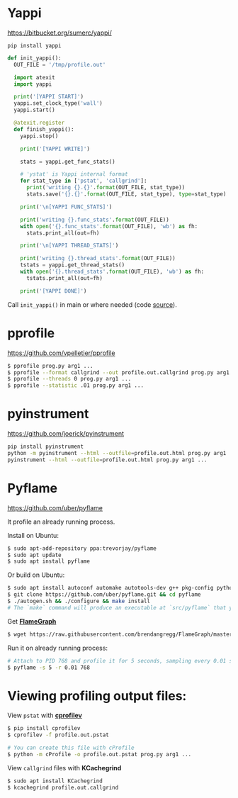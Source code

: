 # Yappi
https://bitbucket.org/sumerc/yappi/

`pip install yappi`
```python
def init_yappi():
  OUT_FILE = '/tmp/profile.out'

  import atexit
  import yappi

  print('[YAPPI START]')
  yappi.set_clock_type('wall')
  yappi.start()

  @atexit.register
  def finish_yappi():
    yappi.stop()

    print('[YAPPI WRITE]')

    stats = yappi.get_func_stats()

    # 'ystat' is Yappi internal format
    for stat_type in ['pstat', 'callgrind']:
      print('writing {}.{}'.format(OUT_FILE, stat_type))
      stats.save('{}.{}'.format(OUT_FILE, stat_type), type=stat_type)

    print('\n[YAPPI FUNC_STATS]')

    print('writing {}.func_stats'.format(OUT_FILE))
    with open('{}.func_stats'.format(OUT_FILE), 'wb') as fh:
      stats.print_all(out=fh)

    print('\n[YAPPI THREAD_STATS]')

    print('writing {}.thread_stats'.format(OUT_FILE))
    tstats = yappi.get_thread_stats()
    with open('{}.thread_stats'.format(OUT_FILE), 'wb') as fh:
      tstats.print_all(out=fh)

    print('[YAPPI DONE]')
```
Call `init_yappi()` in main or where needed (code [source](https://github.com/pantsbuild/pants/wiki/Debugging-Tips:-multi-threaded-profiling-with-yappi)).

# pprofile
https://github.com/vpelletier/pprofile

```bash
$ pprofile prog.py arg1 ...
$ pprofile --format callgrind --out profile.out.callgrind prog.py arg1 ...
$ pprofile --threads 0 prog.py arg1 ...
$ pprofile --statistic .01 prog.py arg1 ...
```

# pyinstrument
https://github.com/joerick/pyinstrument

```bash
pip install pyinstrument
python -m pyinstrument --html --outfile=profile.out.html prog.py arg1 ...
pyinstrument --html --outfile=profile.out.html prog.py arg1 ...
```

# Pyflame
https://github.com/uber/pyflame

It profile an already running process.

Install on Ubuntu:
```bash
$ sudo apt-add-repository ppa:trevorjay/pyflame
$ sudo apt update
$ sudo apt install pyflame
```

Or build on Ubuntu:
```bash
$ sudo apt install autoconf automake autotools-dev g++ pkg-config python-dev python3-dev libtool make
$ git clone https://github.com/uber/pyflame.git && cd pyflame
$ ./autogen.sh && ./configure && make install
# The `make` command will produce an executable at `src/pyflame` that you can run and use.
```

Get [**FlameGraph**](https://github.com/brendangregg/FlameGraph)
```bash
$ wget https://raw.githubusercontent.com/brendangregg/FlameGraph/master/flamegraph.pl
```

Run it on already running process:
```bash
# Attach to PID 768 and profile it for 5 seconds, sampling every 0.01 seconds
$ pyflame -s 5 -r 0.01 768
```

# Viewing profiling output files:

View `pstat` with [**cprofilev**](https://github.com/ymichael/cprofilev)
```bash
$ pip install cprofilev
$ cprofilev -f profile.out.pstat

# You can create this file with cProfile
$ python -m cProfile -o profile.out.pstat prog.py arg1 ...
```
View `callgrind` files with **KCachegrind**
```bash
$ sudo apt install KCachegrind
$ kcachegrind profile.out.callgrind
```